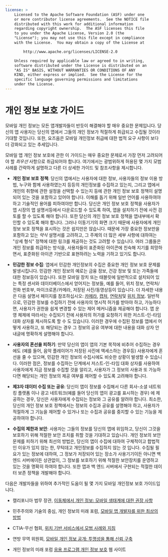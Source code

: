 ```yaml
---
license: >
    Licensed to the Apache Software Foundation (ASF) under one
    or more contributor license agreements.  See the NOTICE file
    distributed with this work for additional information
    regarding copyright ownership.  The ASF licenses this file
    to you under the Apache License, Version 2.0 (the
    "License"); you may not use this file except in compliance
    with the License.  You may obtain a copy of the License at

        http://www.apache.org/licenses/LICENSE-2.0

    Unless required by applicable law or agreed to in writing,
    software distributed under the License is distributed on an
    "AS IS" BASIS, WITHOUT WARRANTIES OR CONDITIONS OF ANY
    KIND, either express or implied.  See the License for the
    specific language governing permissions and limitations
    under the License.
---
```


# 개인 정보 보호 가이드

모바일 개인 정보는 모든 앱개발자들이 반듯이 해결해야 할 매우 중요한 문제입니다. 당신의 앱 사용자는 당신의 앱에서 그들의 개인 정보가 적절하게 취급되고 수집될 것이라 기대할 것입니다. 또한, 요즈음은 모바일 개인정보 취급에 대한 법적 요구 사항이 보다 더 강화되고 있는 추세입니다.

모바일 앱 개인 정보 보호에 관한 이 가이드는 매우 중요한 문제로서 가장 먼저 고려되어야 할 *최우선* 사항으로 취급되어야 합니다. 여기에서는 광범위하게 허용된 몇 가지 모범 사례를 간략하게 설명하고 다른 더 상세한 가이드 및 참조사항을 제시합니다.

*   **개인 정보 보호 정책**: 당신의 앱에서는 사용자에 대한 정보, 사용자들의 정보 이용 방법, 누구와 함께 사용하였는지 등등의 개인정보를 수집하고 있는지, 그리고 앱에서 개인의 취향에 관한 설정을 선택할 수 있는지 등에 관한 개인 정보 보호 정책이 설명되어 있는 것을 포함하고 있어야 합니다. 이해를 돕기 위해 일반 언어를 사용하여야 하고 기술적인 용어를 피하여야만 합니다. 당신은 개인 정보 보호 정책을 사용자가 앱 시장의 앱 설명서등에서 다운로드할 수 있도록 하여, 앱을 설치하기 전에 사전 검토를 할 수 있도록 해야 합니다. 또한 당신의 개인 정보 보호 정책을 앱내부에서 확인할 수 있도록 해야 합니다. 그러나 이동기기의 화면 크기 때문에 사용자에게 개인 정보 보호 정책을 표시하는 것은 쉽지만은 않습니다. 때문에 가장 중요한 정보만을 포함하고 있는 *약식* 설명서를 고려하고, 그 주제의 더 많은 세부 사항에 대하여는 "상세 형식" 정책에 대한 링크를 제공하는 것도 고려할 수 있습니다. 여러 그룹들은 개인 정보를 취급하는 방식을, 사용자들이 표준화된 아이콘에 친숙해 지기를 희망하면서, 표준화된 아이콘 기반으로 표현하려는 노력을 기하고 있기도 합니다.

*   **민감한 정보 수집**: 앱에서 민감한 개인정보의 수집은 중요한 개인 정보 보호 문제를 발생시킵니다. 민감한 개인 정보의 예로는 금융 정보, 건강 정보 및 또는 가족들에 대한 정보등이 있습니다. 또한 모바일 장치 또는 태블릿에 일반적으로 설치되어 있는 특정 센서와 데이터베이스에서 얻어지는 정보들, 예를 들어, 위치 정보, 연락처/전화 번호부, 마이크로폰/카메라, 저장된 사진/동영상등이 있습니다. 더 자세한 내용은 다음 설명서 페이지를 참조하십시오: [카메라][1], [캡처][2], [연락처][3]및 [위치 정보][4]. 일반적으로, 민감한 정보를 수집하기 전에 사용자의 명시적 허가를 받아야 하고, 가능하다면, 사용자가 권한을 쉽게 변경할 수 있는 제어 메커니즘을 제공해야 합니다. 앱 운영 체제에 따라서는 수집되기 전에 사용자의 허가를 요청하기 위한 저스트-인-타임 대화 상자를 제시하도록 할 수 도 있습니다. 이러한 경우에 수집된 정보를 앱에서 어떻게 사용하고, 또 해당되는 경우 그 정보의 공유 여부에 대한 내용을 대화 상자 안내글에 명확하게 설명해야 합니다.

*   **사용자의 혼선을 피하기**: 만약 당신의 앱이 앱의 기본 목적에 비추어 수집하는 경우에도 (예를 들어, 음악 플레이어가 저장된 사진에 액세스하는 경우등) 사용자에게 혼선을 줄 수 있으며, 민감한 개인 정보의 수집시에도 비슷한 상황이 발생할 수 있습니다. 이러한 점은, 정보를 수집하는 단계에서 저스트-인-타임 대화 상자를 사용하여 사용자에게 지금 정보를 수집할 것을 알리고, 사용자가 그 정보의 사용과 또 가능하다면 해당되는 개인 정보의 제공 여부를 제어할 수 있도록 고려해야 합니다.

*   **제3자 데이터 수집 또는 공유**: 당신이 앱이 정보를 수집해서 다른 회사-소셜 네트워킹 플랫폼 이나 광고 네트워크(예를 들어 당신의 앱이 광고를 표시하는 경우) 에 제공하는 경우, 당신은 사용자에게 수집되는 정보와 그 공유를 알려야 합니다. 최소한, 당신의 개인 정보 보호 정책에서는 정보의 수집과 공유를 설명해야 하고, 사용자가 적절하게 그 기능을 제어할 수 있거나 또는 수집과 공유를 중지할 수 있는 기능을 제공하여야 합니다.

*   **수집의 제한과 보안**: 사용자는 그들의 정보를 당신의 앱에 위임하고, 당신이 그것을 보호하기 위해 적절한 보안 조치를 취할 것을 기대하고 있습니다. 개인 정보의 보안 문제를 피하기 위해 최선의 방법은, 당신의 앱이 수집에 대하여 구체적이고 합법적인 이유가 있지 않는 한, 무턱데고 개인정보를 수집하지 않는 것 입니다. 수집될 필요가 있는 정보에 대하여, 그 정보가 저장되어 있는 장소가 사용기기이든 아니면 백 엔드 서버에이든 상관없이, 그 정보를 보호하기 위해 적절한 보안장치를 운영하고 있는 것을 명확히 하여야 합니다. 또한 앱과 백 엔드 서버에서 구현되는 적절한 데이터 보존 정책을 개발해야 합니다.

 [1]: cordova_camera_camera.md.html
 [2]: cordova_media_capture_capture.md.html
 [3]: cordova_contacts_contacts.md.html
 [4]: cordova_geolocation_geolocation.md.html

다음은 개발자들을 위하여 추가적인 도움이 될 몇 가지 모바일 개인정보 보호 가이드입니다.

*   캘리포니아 법무 장관, [이동체에서 개인 정보: 모바일 생태계에 대한 권장 사항][5]

*   민주주의와 기술의 중심, 개인 정보의 미래 포럼, [모바일 앱 개발자를 위한 최상의 방법][6]

*   CTIA-무선 협회, [위치 기반 서비스에서 모범 사례와 지침][7]

*   연방 무역 위원회, [모바일 개인 정보 공개: 투명성을 통해 신뢰 구축][8]

*   개인 정보의 미래 포럼 [응용 프로그램 개인 정보 보호][9] 웹 사이트

 [5]: http://oag.ca.gov/sites/all/files/pdfs/privacy/privacy_on_the_go.pdf
 [6]: http://www.futureofprivacy.org/wp-content/uploads/Best-Practices-for-Mobile-App-Developers_Final.pdf
 [7]: http://www.ctia.org/business_resources/wic/index.cfm/AID/11300
 [8]: http://www.ftc.gov/os/2013/02/130201mobileprivacyreport.pdf
 [9]: http://www.applicationprivacy.org